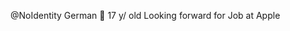 @NoIdentity
German 🗿
17 y/ old
Looking forward for Job at Apple

<!---
NoIdentity2/NoIdentity2 is a ✨ special ✨ repository because its `README.md` (this file) appears on your GitHub profile.
You can click the Preview link to take a look at your changes.
--->
